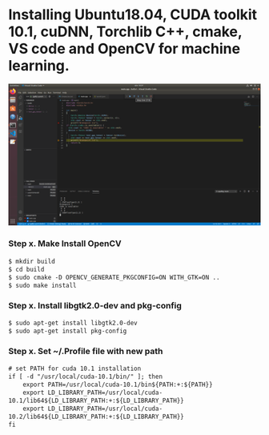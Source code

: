 # Installing Ubuntu18.04, CUDA toolkit 10.1, cuDNN, Torchlib C++, cmake, VS code and OpenCV for machine learning.
![](test_debug.png)



### Step x. Make Install OpenCV
    $ mkdir build
    $ cd build
    $ sudo cmake -D OPENCV_GENERATE_PKGCONFIG=ON WITH_GTK=ON ..
    $ sudo make install
    
### Step x. Install libgtk2.0-dev and pkg-config
    $ sudo apt-get install libgtk2.0-dev
    $ sudo apt-get install pkg-config
    
### Step x. Set ~/.Profile file with new path
    

    # set PATH for cuda 10.1 installation
    if [ -d "/usr/local/cuda-10.1/bin/" ]; then
        export PATH=/usr/local/cuda-10.1/bin${PATH:+:${PATH}}
        export LD_LIBRARY_PATH=/usr/local/cuda-10.1/lib64${LD_LIBRARY_PATH:+:${LD_LIBRARY_PATH}}
        export LD_LIBRARY_PATH=/usr/local/cuda-10.2/lib64${LD_LIBRARY_PATH:+:${LD_LIBRARY_PATH}}
    fi


